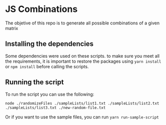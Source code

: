 # JS Combinations

The objetive of this repo is to generate all possible combinations of a given matrix

## Installing the dependencies

Some dependencies were used on these scripts. to make sure you meet all the requirements, it is important to restore the packages using `yarn install` or `npm install` before calling the scripts.

## Running the script

To run the script you can use the following:

`node ./randomizeFiles ./sampleLists/list1.txt ./sampleLists/list2.txt ./sampleLists/list3.txt ./new-random-file.txt`

Or if you want to use the sample files, you can run `yarn run-sample-script`
